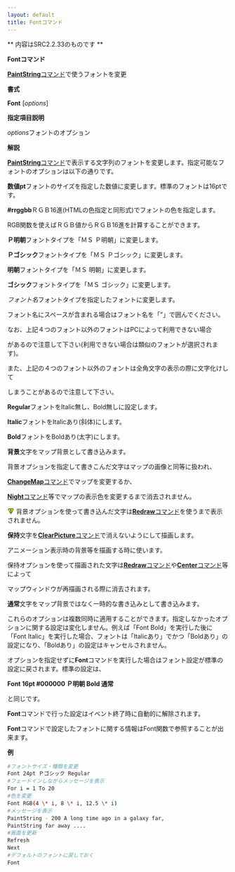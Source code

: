 ```yaml
---
layout: default
title: Fontコマンド
---
```

** 内容はSRC2.2.33のものです **

**Fontコマンド**

[**PaintString**コマンド](PaintStringコマンド.md)で使うフォントを変更

**書式**

**Font** [*options*]

**指定項目説明**

*options*フォントのオプション

**解説**

[**PaintString**コマンド](PaintStringコマンド.md)で表示する文字列のフォントを変更します。指定可能なフォントのオプションは以下の通りです。

**数値pt**フォントのサイズを指定した数値に変更します。標準のフォントは16ptです。

**#rrggbb**ＲＧＢ16進(HTMLの色指定と同形式)でフォントの色を指定します。

RGB関数を使えばＲＧＢ値からＲＧＢ16進を計算することができます。

**Ｐ明朝**フォントタイプを「ＭＳ Ｐ明朝」に変更します。

**Ｐゴシック**フォントタイプを「ＭＳ Ｐゴシック」に変更します。

**明朝**フォントタイプを「ＭＳ 明朝」に変更します。

**ゴシック**フォントタイプを「ＭＳ ゴシック」に変更します。

*フォント名*フォントタイプを指定したフォントに変更します。

フォント名にスペースが含まれる場合はフォント名を「"」で囲んでください。

なお、上記４つのフォント以外のフォントはPCによって利用できない場合

があるので注意して下さい(利用できない場合は類似のフォントが選択されます)。

また、上記の４つのフォント以外のフォントは全角文字の表示の際に文字化けして

しまうことがあるので注意して下さい。

**Regular**フォントをItalic無し、Bold無しに設定します。

**Italic**フォントをItalicあり(斜体)にします。

**Bold**フォントをBoldあり(太字)にします。

**背景**文字をマップ背景として書き込みます。

背景オプションを指定して書きこんだ文字はマップの画像と同等に扱われ、

[**ChangeMap**コマンド](ChangeMapコマンド.md)でマップを変更するか、

[**Night**コマンド](Nightコマンド.md)等でマップの表示色を変更するまで消去されません。

![](./images/bm0.gif) 背景オプションを使って書き込んだ文字は[**Redraw**コマンド](Redrawコマンド.md)を使うまで表示されません。

**保持**文字を[**ClearPicture**コマンド](ClearPictureコマンド.md)で消えないようにして描画します。

アニメーション表示時の背景等を描画する時に使います。

保持オプションを使って描画された文字は[**Redraw**コマンド](Redrawコマンド.md)や[**Center**コマンド](Centerコマンド.md)等によって

マップウィンドウが再描画される際に消去されます。

**通常**文字をマップ背景ではなく一時的な書き込みとして書き込みます。

これらのオプションは複数同時に適用することができます。指定しなかったオプションに関する設定は変化しません。例えば「Font Bold」を実行した後に「Font Italic」を実行した場合、フォントは「Italicあり」でかつ「Boldあり」の設定になり、「Boldあり」の設定はキャンセルされません。

オプションを指定せずに**Font**コマンドを実行した場合はフォント設定が標準の設定に戻されます。標準の設定は、

**Font 16pt #000000 Ｐ明朝 Bold 通常**

と同じです。

**Font**コマンドで行った設定はイベント終了時に自動的に解除されます。

**Font**コマンドで設定したフォントに関する情報はFont関数で参照することが出来ます。

**例**
```sh
#フォントサイズ・種類を変更
Font 24pt Ｐゴシック Regular
#フェードインしながらメッセージを表示
For i = 1 To 20
#色を変更
Font RGB(4 \* i, 8 \* i, 12.5 \* i)
#メッセージを表示
PaintString - 200 A long time ago in a galaxy far,
PaintString far away ....
#画面を更新
Refresh
Next
#デフォルトのフォントに戻しておく
Font
```

